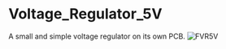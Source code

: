 # Voltage_Regulator_5V

A small and simple voltage regulator on its own PCB.
![FVR5V](https://github.com/Kidigesdev/Voltage_Regulator_5V/assets/64473713/b9aa3aed-3856-45f4-8d70-4eab6ab87b7d)
